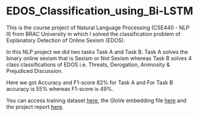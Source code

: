 # EDOS_Classification_using_Bi-LSTM
This is the course project of Natural Language Processing (CSE440 - NLP II) from BRAC University in which I solved the classification problem of Explanatory Detection of Online Sexism (EDOS).

In this NLP project we did two tasks Task A and Task B.
Task A solves the binary online sexism that is Sexism or Not Sexism whereas Task B solves 4 class classifications of EDOS i.e. Threats, Derogation, Animosity & Prejudiced Discussion. 

Here we got Accuracy and F1-score 82% for Task A and For Task B accuracy is 55% whereas F1-score is 49%.

You can access training dataset [here](https://drive.google.com/file/d/107gOBmxc7yFTUWHHHnnCjnPwBY2yu2f-/view?usp=drive_link), the GloVe embedding file [here](https://drive.google.com/file/d/1nUyDjOKjmS57b1boV_mgTQ9i763dJzpC/view?usp=drive_link) and the project report [here](https://drive.google.com/file/d/14sNxGUg3lf1fWgypa80uEzEWJiQqduQC/view?usp=drive_link).
